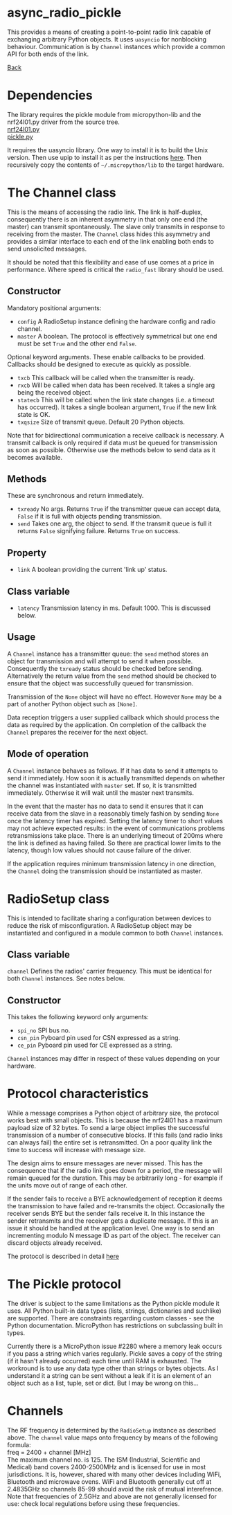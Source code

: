 # async_radio_pickle

This provides a means of creating a point-to-point radio link capable of
exchanging arbitrary Python objects. It uses ``uasyncio`` for nonblocking
behaviour. Communication is by ``Channel`` instances which provide a
common API for both ends of the link.

[Back](../README.md)

# Dependencies

The library requires the pickle module from micropython-lib and the nrf24l01.py
driver from the source tree.  
[nrf24l01.py](https://github.com/micropython/micropython/tree/master/drivers/nrf24l01)  
[pickle.py](https://github.com/micropython/micropython-lib/tree/master/pickle)

It requires the uasyncio library. One way to install it is to build the Unix
version. Then use upip to install it as per the instructions
[here](https://github.com/micropython/micropython-lib). Then recursively copy
the contents of ``~/.micropython/lib`` to the target hardware.

# The Channel class

This is the means of accessing the radio link. The link is half-duplex,
consequently there is an inherent asymmetry in that only one end (the master)
can transmit spontaneously. The slave only transmits in response to receiving
from the master. The ``Channel`` class hides this asymmetry and provides a
similar interface to each end of the link enabling both ends to send
unsolicited messages.

It should be noted that this flexibility and ease of use comes at a price in
performance. Where speed is critical the ``radio_fast`` library should be used.

## Constructor

Mandatory positional arguments:
 * ``config`` A RadioSetup instance defining the hardware config and radio
 channel.
 * ``master`` A boolean. The protocol is effectively symmetrical but one end
 must be set ``True`` and the other end ``False``.

Optional keyword arguments. These enable callbacks to be provided. Callbacks
should be designed to execute as quickly as possible.
 * ``txcb`` This callback will be called when the transmitter is ready.
 * ``rxcb`` Will be called when data has been received. It takes a single arg
 being the received object.
 * ``statecb`` This will be called when the link state changes (i.e. a timeout
 has occurred). It takes a single boolean argument, ``True`` if the new link
 state is OK.
 * ``txqsize`` Size of transmit queue. Default 20 Python objects.

Note that for bidirectional communication a receive callback is necessary. A
transmit callback is only required if data must be queued for transmission as
soon as possible. Otherwise use the methods below to send data as it becomes
available.

## Methods

These are synchronous and return immediately.

 * ``txready`` No args. Returns ``True`` if the transmitter queue can accept
 data, ``False`` if it is full with objects pending transmission.
 * ``send`` Takes one arg, the object to send. If the transmit queue is full it
 returns ``False`` signifying failure. Returns ``True`` on success.

## Property

 * ``link`` A boolean providing the current 'link up' status.

## Class variable

 * ``latency`` Transmission latency in ms. Default 1000. This is discussed
 below.

## Usage

A ``Channel`` instance has a transmitter queue: the ``send`` method stores an
object for transmission and will attempt to send it when possible. Consequently
the ``txready`` status should be checked before sending. Alternatively the
return value from the ``send`` method should be checked to ensure that the
object was successfully queued for transmission.

Transmission of the ``None`` object will have no effect. However ``None`` may
be a part of another Python object such as ``[None]``.

Data reception triggers a user supplied callback which should process the data
as required by the application. On completion of the callback the ``Channel``
prepares the receiver for the next object.

## Mode of operation 

A ``Channel`` instance behaves as follows. If it has data to send it attempts
to send it immediately. How soon it is actually transmitted depends on whether
the channel was instantiated with ``master`` set. If so, it is transmitted
immediately. Otherwise it will wait until the master next transmits.

In the event that the master has no data to send it ensures that it can receive
data from the slave in a reasonably timely fashion by sending ``None`` once the
latency timer has expired. Setting the latency timer to short values may not
achieve expected results: in the event of communications problems
retransmissions take place. There is an underlying timeout of 200ms where the
link is defined as having failed. So there are practical lower limits to the
latency, though low values should not cause failure of the driver.

If the application requires minimum transmission latency in one direction, the
``Channel`` doing the transmission should be instantiated as master.

# RadioSetup class

This is intended to facilitate sharing a configuration between devices to
reduce the risk of misconfiguration. A RadioSetup object may be instantiated
and configured in a module common to both ``Channel`` instances.

## Class variable

``channel`` Defines the radios' carrier frequency. This must be identical for
both ``Channel`` instances. See notes below.

## Constructor

This takes the following keyword only arguments:  
 * ``spi_no`` SPI bus no.  
 * ``csn_pin`` Pyboard pin used for CSN expressed as a string.  
 * ``ce_pin`` Pyboard pin used for CE expressed as a string.

``Channel`` instances may differ in respect of these values depending on your
hardware.  

# Protocol characteristics

While a message comprises a Python object of arbitrary size, the protocol works
best with small objects. This is because the nrf24l01 has a maximum payload
size of 32 bytes. To send a large object implies the successful transmission of
a number of consecutive blocks. If this fails (and radio links can always fail)
the entire set is retransmitted. On a poor quality link the time to success
will increase with message size.

The design aims to ensure messages are never missed. This has the consequence
that if the radio link goes down for a period, the message will remain queued
for the duration. This may be arbitrarily long - for example if the units move
out of range of each other.

If the sender fails to receive a BYE acknowledgement of reception it deems the
transmission to have failed and re-transmits the object. Occasionally the
receiver sends BYE but the sender fails receive it. In this instance the sender
retransmits and the receiver gets a duplicate message. If this is an issue it
should be handled at the application level. One way is to send an incrementing
modulo N message ID as part of the object. The receiver can discard objects
already received.

The protocol is described in detail [here](../PROTOCOL.md)

# The Pickle protocol

The driver is subject to the same limitations as the Python pickle module it
uses. All Python built-in data types (lists, strings, dictionaries and
suchlike) are supported. There are constraints regarding custom classes - see
the Python documentation. MicroPython has restrictions on subclassing built in
types.

Currently there is a MicroPython issue #2280 where a memory leak occurs if you
pass a string which varies regularly. Pickle saves a copy of the string (if it
hasn't already occurred) each time until RAM is exhausted. The workround is to
use any data type other than strings or bytes objects. As I understand it a
string can be sent without a leak if it is an element of an object such as a
list, tuple, set or dict. But I may be wrong on this...

# Channels

The RF frequency is determined by the ``RadioSetup`` instance as described
above. The ``channel`` value maps onto frequency by means of the following
formula:  
freq = 2400 + channel [MHz]  
The maximum channel no. is 125. The ISM (Industrial, Scientific and Medical)
band covers 2400-2500MHz and is licensed for use in most jurisdictions. It is,
however, shared with many other devices including WiFi, Bluetooth and microwave
ovens. WiFi and Bluetooth generally cut off at 2.4835GHz so channels 85-99
should avoid the risk of mutual interefrence. Note that frequencies of 2.5GHz
and above are not generally licensed for use: check local regulations before
using these frequencies.

